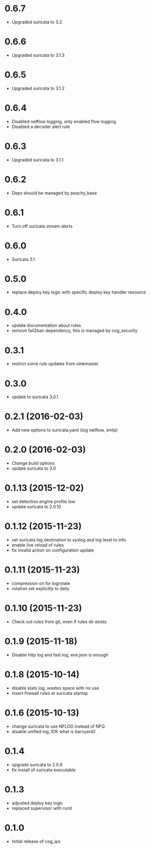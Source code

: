 # 0.6.7
- Upgraded suricata to 3.2

# 0.6.6
- Upgraded suricata to 3.1.3

# 0.6.5
- Upgraded suricata to 3.1.2

# 0.6.4
- Disabled netflow logging, only enabled flow logging
- Disabled a decoder alert rule

# 0.6.3
- Upgraded suricata to 3.1.1

# 0.6.2
- Deps should be managed by peachy_base

# 0.6.1
- Turn off suricata stream alerts

# 0.6.0
- Suricata 3.1

# 0.5.0
- replace deploy key logic with specific deploy key handler resource

# 0.4.0
- update documentation about rules
- remove fail2ban dependency, this is managed by cog_security

# 0.3.1
- restrict some rule updates from oinkmaster

# 0.3.0
- update to suricata 3.0.1

# 0.2.1 (2016-02-03)
- Add new options to suricata.yaml (log netflow, smtp)

# 0.2.0 (2016-02-03)
- Change build options
- update suricata to 3.0

# 0.1.13 (2015-12-02)
- set detection engine profile low
- update suricata to 2.0.10

# 0.1.12 (2015-11-23)
- set suricata log destination to syslog and log level to info
- enable live reload of rules
- fix invalid action on configuration update

# 0.1.11 (2015-11-23)
- compression on for logrotate
- rotation set explicitly to daily

# 0.1.10 (2015-11-23)
- Check out rules from git, even if rules dir exists

# 0.1.9 (2015-11-18)
- Disable http log and fast.log, eve.json is enough

# 0.1.8 (2015-10-14)
- disable stats log, wastes space with no use
- insert firewall rules at suricata startup

# 0.1.6 (2015-10-13)
- change suricata to use NFLOG instead of NFQ
- disable unified log, IDK what is barnyard2

# 0.1.4
- upgrade suricata to 2.0.9
- fix install of suricata executable

# 0.1.3
- adjusted deploy key logic
- replaced supervisor with runit

# 0.1.0
- Initial release of cog_ips
